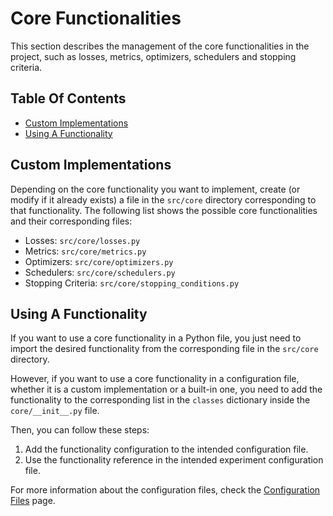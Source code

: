 # Core Functionalities
This section describes the management of the core functionalities in the project, such as losses, metrics, optimizers, schedulers and stopping criteria.

## Table Of Contents
- [Custom Implementations](#custom-implementations)
- [Using A Functionality](#using-a-functionality)

## Custom Implementations
Depending on the core functionality you want to implement, create (or modify if it already exists) a file in the `src/core` directory corresponding to that functionality. The following list shows the possible core functionalities and their corresponding files:

- Losses: `src/core/losses.py`
- Metrics: `src/core/metrics.py`
- Optimizers: `src/core/optimizers.py`
- Schedulers: `src/core/schedulers.py`
- Stopping Criteria: `src/core/stopping_conditions.py`

## Using A Functionality
If you want to use a core functionality in a Python file, you just need to import the desired functionality from the corresponding file in the `src/core` directory.

However, if you want to use a core functionality in a configuration file, whether it is a custom implementation or a built-in one, you need to add the functionality to the corresponding list in the `classes` dictionary inside the `core/__init__.py` file.

Then, you can follow these steps:

1. Add the functionality configuration to the intended configuration file.
2. Use the functionality reference in the intended experiment configuration file.

For more information about the configuration files, check the [Configuration Files](configs.md) page.
